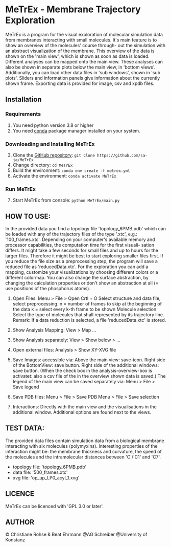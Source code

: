 # MeTrEx - Membrane Trajectory Exploration

MeTrEx is a program for the visual exploration of molecular simulation
data from membranes interacting with small molecules. 
It's main feature is to show an overview of the molecules' course through-
out the simulation with an abstract visualization of the membrane. This
overview of the data is shown on the 'main view', which is shown as soon
as data is loaded. 
Different analyses can be mapped onto the main view. These analyses can
also be shown in separate plots below the main view, in 'bottom views'.
Additionally, you can load other data files in 'sub windows', shown in
'sub plots'. 
Sliders and information panels give information about the currently
shown frame. Exporting data is provided for image, csv and xpdb files. 

## Installation

### Requirements
1. You need python version 3.8 or higher 
2. You need [conda](https://conda.io/projects/conda/en/latest/user-guide/getting-started.html#managing-python) package manager installed on your system.

### Downloading and Installing MeTrEx
3. Clone the  [GitHub repository](https://github.com/sa-ja/MeTrEx): `git clone https://github.com/sa-ja/MeTrEx`
4. Change directory: `cd MeTrEx`
5. Build the environment: `conda env create -f metrex.yml`
6. Activate the environment: `conda activate MeTrEx`

### Run MeTrEx
7. Start MeTrEx from console: `python MeTrEx/main.py`

## HOW TO USE:

In the provided data you find a topology file 'topology_6PMB.pdb' which
can be loaded with any of the trajectory files of the type '.xtc', 
e.g.: '100_frames.xtc'. 
Depending on your computer's available memory
and processor capabilities, the computation time for the first visuali-
sation differs. It might take a few seconds for small files and up to 
hours for the larger files. Therefore it might be best to start exploring
smaller files first. 
If you reduce the file size as a preprocessing step, the program will save
a reduced file as 'reducedData.xtc'.
For the exploration you can add a mapping, customize your visualizations
by choosing different colors or a different colormap. You can also change
the surface abstraction, by changing the calculation properties or don't
show an abstraction at all (= use positions of the phosphorus atoms). 

1. Open Files:
Menu > File > Open 
Crtl + O
Select structure and data file, select preprocessing. 
n = number of frames to skip at the beginning of the data
k = select every k-th frame to be shown
Molecule selection: Select the type of molecules that shall represented by its
trajectory line.
Remark: 
If a data reduction is selected, a file 'reducedData.xtc' is stored.

2. Show Analysis Mapping:
View > Map ... 

3. Show Analysis separately:
View > Show below > ...

4. Open external files:
Analysis > Show XY-XVG file

5. Save Images:
accessible via:
Above the main view: save-icon.
Right side of the BottomView: save button.
Right side of the additional windows: save button.
(When the check box in the analysis-overview-box is activatet:
also a csv file of the in the overview shown data is saved.)
The legend of the main view can be saved separately via:
Menu > File > Save legend

6. Save PDB files:
Menu > File > Save PDB
Menu > File > Save selection

7. Interactions:
Directly with the main view and the visualisations in the additional window.
Additional options are found next to the views. 

## TEST DATA:

The provided data files contain simulation data from a biological
membrane interacting with six molecules (polymyxins).
Interesting properties of the interaction might be: the membrane thickness
and curvature, the speed of the molecules and the intramolecular distances
between 'C'/'C1' and 'C7'.
- topology file: 'topology_6PMB.pdb'
- data file: '500_frames.xtc'
- xvg file: 'op_up_LP0_acyl_1.xvg'

## LICENCE
MeTrEx can be licenced with 'GPL 3.0 or later'.

## AUTHOR
© Christiane Rohse & Beat Ehrmann @AG Schreiber @University of Konstanz
